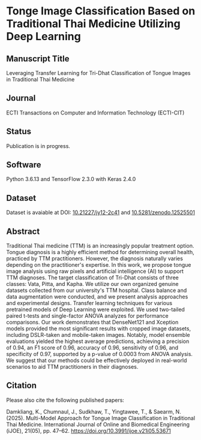 # Tonge Image Classification Based on Traditional Thai Medicine Utilizing Deep Learning

## Manuscript Title 
Leveraging Transfer Learning for Tri-Dhat Classification of Tongue Images in Traditional Thai Medicine

## Journal
ECTI Transactions on Computer and Information Technology (ECTI-CIT)

## Status
Publication is in progress.

## Software
Python 3.6.13 and TensorFlow 2.3.0 with Keras 2.4.0

## Dataset
Dataset is avaiable at DOI: [10.21227/jy12-2c41](https://dx.doi.org/10.21227/56cx-0f96)
and [10.5281/zenodo.12525501](https://doi.org/10.5281/zenodo.12525501)

## Abstract
Traditional Thai medicine (TTM) is an increasingly popular treatment option. Tongue diagnosis is a highly efficient method for determining overall health, practiced by TTM practitioners. However, the diagnosis naturally varies depending on the practitioner's expertise. In this work, we propose tongue image analysis using raw pixels and artificial intelligence (AI) to support TTM diagnoses. The target classification of Tri-Dhat consists of three classes: Vata, Pitta, and Kapha. We utilize our own organized genuine datasets collected from our university's TTM hospital. Class balance and data augmentation were conducted, and we present analysis approaches and experimental designs. Transfer learning techniques for various pretrained models of Deep Learning were exploited. We used two-tailed paired t-tests and single-factor ANOVA analyzes for performance comparisons. Our work demonstrates that DenseNet121 and Xception models provided the most significant results with cropped image datasets, including DSLR-taken and mobile-taken images. Notably, model ensemble evaluations yielded the highest average predictions, achieving a precision of 0.94, an F1 score of 0.96, accuracy of 0.96, sensitivity of 0.96, and specificity of 0.97, supported by a p-value of 0.0003 from ANOVA analysis. We suggest that our methods could be effectively deployed in real-world scenarios to aid TTM practitioners in their diagnoses.

## Citation
Please also cite the following published papers:

Damkliang, K., Chumnaul, J., Sudkhaw, T., Yingtawee, T., & Saearm, N. (2025). Multi-Model Approach for Tongue Image Classification in Traditional Thai Medicine. International Journal of Online and Biomedical Engineering (iJOE), 21(05), pp. 47–62. https://doi.org/10.3991/ijoe.v21i05.53671

